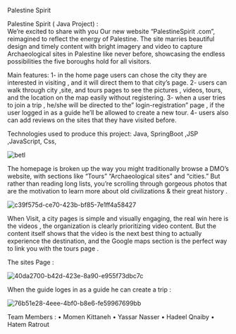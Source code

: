 
Palestine Spirit

Palestine Spirit  ( Java Project)   :  
We’re excited to share with you Our new website “PalestineSpirit .com”, reimagined to reflect the energy of Palestine. 
The site marries beautiful design and timely content with bright imagery and video to capture Archaeological sites in Palestine like never before, 
showcasing the endless possibilities the five boroughs hold for all visitors.


Main features:
1- in the home page users can chose the city they are interested in visiting , and it will direct them to that city’s page.
2- users can walk through city ,site, and tours pages to see the pictures , videos, tours, and the location on the map easily without registering. 
3- when a user tries to join a trip , he/she will be directed to the” login-registration” page , if the user logged in as a guide he’ll be allowed to create a new tour.
4- users also can add reviews on the sites that they have visited before.


Technologies used to produce this project:
Java, SpringBoot ,JSP ,JavaScript, Css, 






![betl](https://user-images.githubusercontent.com/67499034/124720788-2e59b080-df11-11eb-911f-863e825e1327.jpg)

The homepage is broken up the way you might traditionally browse a DMO’s website,
with sections like “Tours” “Archaeological sites” and “cities.” But rather than reading long lists, you’re scrolling through gorgeous photos that are the motivation to learn 
more about old civilizations & their great history .
 
 ![c39f575d-ce70-423b-bf85-7e1ff4a58427](https://user-images.githubusercontent.com/67499034/124721092-7aa4f080-df11-11eb-85e8-cad349f7d69e.jpg)

 
When  Visit, a city pages is simple and visually engaging, the real win here is the videos ,
the organization is clearly prioritizing video content. But the content itself shows that the video is the next best thing to actually experience the destination,
and the Google maps section is the perfect way to link you with the tours page .
 
 The sites Page : 

 ![40da2700-b42d-423e-8a90-e955f73dbc7c](https://user-images.githubusercontent.com/67499034/124721196-8e505700-df11-11eb-9249-eba29826fe7c.jpg)
 
 
 When the guide loges in as a guide he can create a trip :
 
 ![76b51e28-4eee-4bf0-b8e6-fe59967699bb](https://user-images.githubusercontent.com/67499034/124721777-15053400-df12-11eb-8e6b-df4d42eb9805.jpg)


Team Members :
•	Momen Kittaneh
•	Yassar Nasser
•	Hadeel Qnaiby
•	Hatem Ratrout
 



